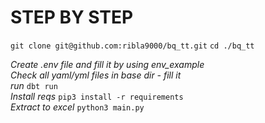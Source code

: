 # STEP BY STEP
```git clone git@github.com:ribla9000/bq_tt.git```
```cd ./bq_tt```

*Create .env file and fill it by using env_example*\
*Check all yaml/yml files  in base dir - fill it*\
*run* ```dbt run```\
*Install reqs* ```pip3 install -r requirements```\
*Extract to excel* ```python3 main.py```


